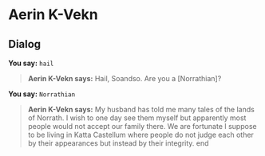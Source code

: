 # Aerin K-Vekn
## Dialog

**You say:** `hail`



>**Aerin K-Vekn says:** Hail, Soandso. Are you a [Norrathian]?

**You say:** `Norrathian`



>**Aerin K-Vekn says:** My husband has told me many tales of the lands of Norrath. I wish to one day see them myself but apparently most people would not accept our family there. We are fortunate I suppose to be living in Katta Castellum where people do not judge each other by their appearances but instead by their integrity.
end
